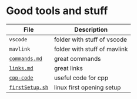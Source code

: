 # Good tools and stuff

| File                             | Description                  |
| -------------------------------- | ---------------------------- |
| `vscode`                         | folder with stuff of vscode  |
| `mavlink`                        | folder with stuff of mavlink |
| [`commands.md`](commands.md)     | great commands               |
| [`links.md`](links.md)           | great links                  |
| [`cpp-code`](cpp-code/readme.md) | useful code for cpp          |
| [`firstSetup.sh`](firstSetup.sh) | linux first opening setup    |
